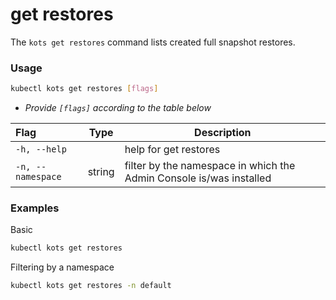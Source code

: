 # get restores

The `kots get restores` command lists created full snapshot restores.

### Usage

```bash
kubectl kots get restores [flags]
```

- _Provide `[flags]` according to the table below_

| Flag              | Type   | Description                                                         |
| :---------------- | ------ | ------------------------------------------------------------------- |
| `-h, --help`      |        | help for get restores                                               |
| `-n, --namespace` | string | filter by the namespace in which the Admin Console is/was installed |

### Examples

Basic

```bash
kubectl kots get restores
```

Filtering by a namespace

```bash
kubectl kots get restores -n default
```
